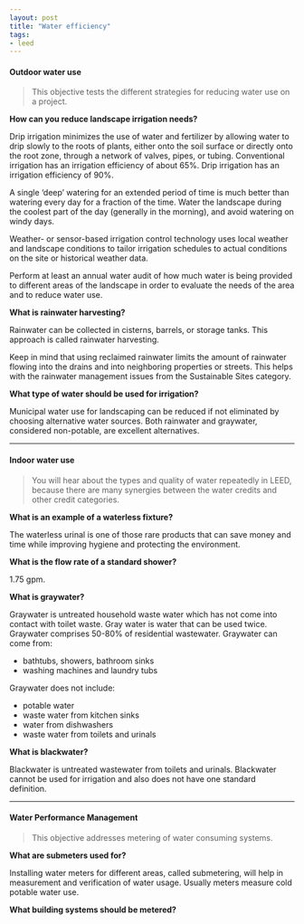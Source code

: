 ```yaml
---
layout: post
title: "Water efficiency"
tags:
- leed
---
```


#### Outdoor water use

> This objective tests the different strategies for reducing water use on a project.

__How can you reduce landscape irrigation needs?__

Drip irrigation minimizes the use of water and fertilizer by allowing water to drip slowly to the roots of plants, either onto the soil surface or directly onto the root zone, through a network of valves, pipes, or tubing. Conventional irrigation has an irrigation efficiency of about 65%. Drip irrigation has an irrigation efficiency of 90%.

A single ‘deep’ watering for an extended period of time is much better than watering every day for a fraction of the time. Water the landscape during the coolest part of the day (generally in the morning), and avoid watering on windy days.

Weather- or sensor-based irrigation control technology uses local weather and landscape conditions to tailor irrigation schedules to actual conditions on the site or historical weather data.

Perform at least an annual water audit of how much water is being provided to different areas of the landscape in order to evaluate the needs of the area and to reduce water use.

__What is rainwater harvesting?__

Rainwater can be collected in cisterns, barrels, or storage tanks. This approach is called rainwater harvesting.

Keep in mind that using reclaimed rainwater limits the amount of rainwater flowing into the drains and into neighboring properties or streets. This helps with the rainwater management issues from the Sustainable Sites category.

__What type of water should be used for irrigation?__

Municipal water use for landscaping can be reduced if not eliminated by choosing alternative water sources. Both rainwater and graywater, considered non-potable, are excellent alternatives.

---

#### Indoor water use

> You will hear about the types and quality of water repeatedly in LEED, because there are many synergies between the water credits and other credit categories.

__What is an example of a waterless fixture?__

The waterless urinal is one of those rare products that can save money and time while improving hygiene and protecting the environment.

__What is the flow rate of a standard shower?__

1.75 gpm.

__What is graywater?__

Graywater is untreated household waste water which has not come into contact with toilet waste. Gray water is water that can be used twice. Graywater comprises 50-80% of residential wastewater. Graywater can come from:

- bathtubs, showers, bathroom sinks
- washing machines and laundry tubs

Graywater does not include:

- potable water
- waste water from kitchen sinks
- water from dishwashers
- waste water from toilets and urinals

__What is blackwater?__

Blackwater is untreated wastewater from toilets and urinals. Blackwater cannot be used for irrigation and also does not have one standard definition.

---

#### Water Performance Management

> This objective addresses metering of water consuming systems.

__What are submeters used for?__

Installing water meters for different areas, called submetering, will help in measurement and verification of water usage. Usually meters measure cold potable water use.

__What building systems should be metered?__










